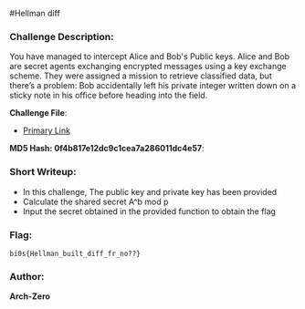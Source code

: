 #Hellman diff

### Challenge Description:

You have managed to intercept Alice and Bob's Public keys.
Alice and Bob are secret agents exchanging encrypted messages using a key exchange scheme. They were assigned a mission to retrieve classified data, but there’s a problem: Bob accidentally left his private integer written down on a sticky note in his office before heading into the field.

**Challenge File**:
+ [Primary Link](./Handout/Hellman_diff.zip)

**MD5 Hash: 0f4b817e12dc9c1cea7a286011dc4e57**:

### Short Writeup:

+ In this challenge, The public key and private key has been provided
+ Calculate the shared secret A^b mod p
+ Input the secret obtained in the provided function to obtain the flag

### Flag:

`bi0s{Hellman_built_diff_fr_no??}`

### Author:

**Arch-Zero**
    
